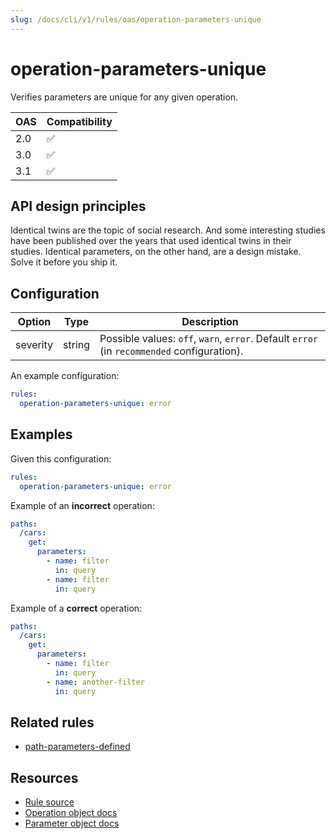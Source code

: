 ```yaml
---
slug: /docs/cli/v1/rules/oas/operation-parameters-unique
---
```


# operation-parameters-unique

Verifies parameters are unique for any given operation.

| OAS | Compatibility |
| --- | ------------- |
| 2.0 | ✅            |
| 3.0 | ✅            |
| 3.1 | ✅            |

## API design principles

Identical twins are the topic of social research.
And some interesting studies have been published over the years that used identical twins in their studies.
Identical parameters, on the other hand, are a design mistake.
Solve it before you ship it.

## Configuration

| Option   | Type   | Description                                                                                |
| -------- | ------ | ------------------------------------------------------------------------------------------ |
| severity | string | Possible values: `off`, `warn`, `error`. Default `error` (in `recommended` configuration). |

An example configuration:

```yaml
rules:
  operation-parameters-unique: error
```

## Examples

Given this configuration:

```yaml
rules:
  operation-parameters-unique: error
```

Example of an **incorrect** operation:

```yaml
paths:
  /cars:
    get:
      parameters:
        - name: filter
          in: query
        - name: filter
          in: query
```

Example of a **correct** operation:

```yaml
paths:
  /cars:
    get:
      parameters:
        - name: filter
          in: query
        - name: another-filter
          in: query
```

## Related rules

- [path-parameters-defined](./path-parameters-defined.md)

## Resources

- [Rule source](https://github.com/Redocly/redocly-cli/blob/main/packages/core/src/rules/common/operation-parameters-unique.ts)
- [Operation object docs](https://redocly.com/docs/openapi-visual-reference/operation/)
- [Parameter object docs](https://redocly.com/docs/openapi-visual-reference/parameter/)
